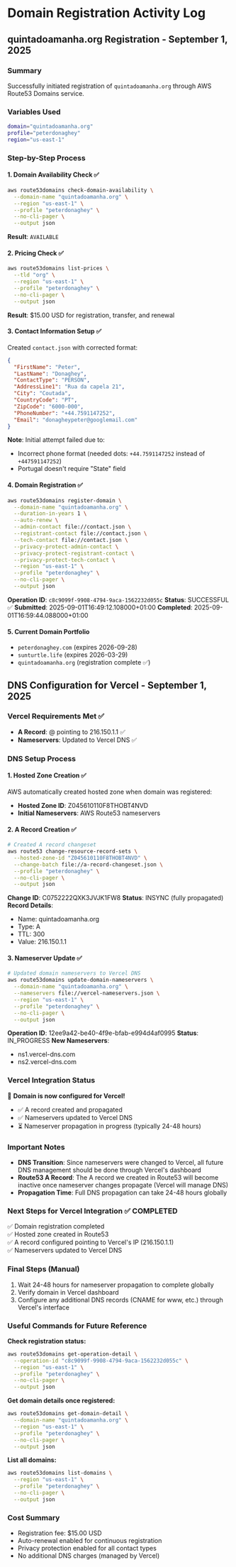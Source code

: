 # Domain Registration Activity Log

## quintadoamanha.org Registration - September 1, 2025

### Summary

Successfully initiated registration of `quintadoamanha.org` through AWS Route53 Domains service.

### Variables Used

```bash
domain="quintadoamanha.org"
profile="peterdonaghey"
region="us-east-1"
```

### Step-by-Step Process

#### 1. Domain Availability Check ✅

```bash
aws route53domains check-domain-availability \
  --domain-name "quintadoamanha.org" \
  --region "us-east-1" \
  --profile "peterdonaghey" \
  --no-cli-pager \
  --output json
```

**Result**: `AVAILABLE`

#### 2. Pricing Check ✅

```bash
aws route53domains list-prices \
  --tld "org" \
  --region "us-east-1" \
  --profile "peterdonaghey" \
  --no-cli-pager \
  --output json
```

**Result**: $15.00 USD for registration, transfer, and renewal

#### 3. Contact Information Setup ✅

Created `contact.json` with corrected format:

```json
{
  "FirstName": "Peter",
  "LastName": "Donaghey",
  "ContactType": "PERSON",
  "AddressLine1": "Rua da capela 21",
  "City": "Coutada",
  "CountryCode": "PT",
  "ZipCode": "6000-000",
  "PhoneNumber": "+44.7591147252",
  "Email": "donagheypeter@googlemail.com"
}
```

**Note**: Initial attempt failed due to:

- Incorrect phone format (needed dots: `+44.7591147252` instead of `+447591147252`)
- Portugal doesn't require "State" field

#### 4. Domain Registration ✅

```bash
aws route53domains register-domain \
  --domain-name "quintadoamanha.org" \
  --duration-in-years 1 \
  --auto-renew \
  --admin-contact file://contact.json \
  --registrant-contact file://contact.json \
  --tech-contact file://contact.json \
  --privacy-protect-admin-contact \
  --privacy-protect-registrant-contact \
  --privacy-protect-tech-contact \
  --region "us-east-1" \
  --profile "peterdonaghey" \
  --no-cli-pager \
  --output json
```

**Operation ID**: `c8c9099f-9908-4794-9aca-1562232d055c`
**Status**: SUCCESSFUL ✅
**Submitted**: 2025-09-01T16:49:12.108000+01:00
**Completed**: 2025-09-01T16:59:44.088000+01:00

#### 5. Current Domain Portfolio

- `peterdonaghey.com` (expires 2026-09-28)
- `sunturtle.life` (expires 2026-03-29)
- `quintadoamanha.org` (registration complete ✅)

## DNS Configuration for Vercel - September 1, 2025

### Vercel Requirements Met ✅

- **A Record**: @ pointing to 216.150.1.1 ✅
- **Nameservers**: Updated to Vercel DNS ✅

### DNS Setup Process

#### 1. Hosted Zone Creation ✅

AWS automatically created hosted zone when domain was registered:

- **Hosted Zone ID**: Z045610110F8THOBT4NVD
- **Initial Nameservers**: AWS Route53 nameservers

#### 2. A Record Creation ✅

```bash
# Created A record changeset
aws route53 change-resource-record-sets \
  --hosted-zone-id "Z045610110F8THOBT4NVD" \
  --change-batch file://a-record-changeset.json \
  --profile "peterdonaghey" \
  --no-cli-pager \
  --output json
```

**Change ID**: C0752222QXK3JVJK1FW8
**Status**: INSYNC (fully propagated)
**Record Details**:

- Name: quintadoamanha.org
- Type: A
- TTL: 300
- Value: 216.150.1.1

#### 3. Nameserver Update ✅

```bash
# Updated domain nameservers to Vercel DNS
aws route53domains update-domain-nameservers \
  --domain-name "quintadoamanha.org" \
  --nameservers file://vercel-nameservers.json \
  --region "us-east-1" \
  --profile "peterdonaghey" \
  --no-cli-pager \
  --output json
```

**Operation ID**: 12ee9a42-be40-4f9e-bfab-e994d4af0995
**Status**: IN_PROGRESS
**New Nameservers**:

- ns1.vercel-dns.com
- ns2.vercel-dns.com

### Vercel Integration Status

🎉 **Domain is now configured for Vercel!**

- ✅ A record created and propagated
- ✅ Nameservers updated to Vercel DNS
- ⏳ Nameserver propagation in progress (typically 24-48 hours)

### Important Notes

- **DNS Transition**: Since nameservers were changed to Vercel, all future DNS management should be done through Vercel's dashboard
- **Route53 A Record**: The A record we created in Route53 will become inactive once nameserver changes propagate (Vercel will manage DNS)
- **Propagation Time**: Full DNS propagation can take 24-48 hours globally

### Next Steps for Vercel Integration ✅ COMPLETED

✅ Domain registration completed  
✅ Hosted zone created in Route53  
✅ A record configured pointing to Vercel's IP (216.150.1.1)  
✅ Nameservers updated to Vercel DNS

### Final Steps (Manual)

1. Wait 24-48 hours for nameserver propagation to complete globally
2. Verify domain in Vercel dashboard
3. Configure any additional DNS records (CNAME for www, etc.) through Vercel's interface

### Useful Commands for Future Reference

**Check registration status:**

```bash
aws route53domains get-operation-detail \
  --operation-id "c8c9099f-9908-4794-9aca-1562232d055c" \
  --region "us-east-1" \
  --profile "peterdonaghey" \
  --no-cli-pager \
  --output json
```

**Get domain details once registered:**

```bash
aws route53domains get-domain-detail \
  --domain-name "quintadoamanha.org" \
  --region "us-east-1" \
  --profile "peterdonaghey" \
  --no-cli-pager \
  --output json
```

**List all domains:**

```bash
aws route53domains list-domains \
  --region "us-east-1" \
  --profile "peterdonaghey" \
  --no-cli-pager \
  --output json
```

### Cost Summary

- Registration fee: $15.00 USD
- Auto-renewal enabled for continuous registration
- Privacy protection enabled for all contact types
- No additional DNS charges (managed by Vercel)
